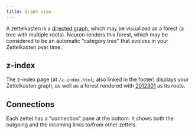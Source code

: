 ```yaml
---
title: Graph view
---
```


A zettelkasten is a [directed graph](https://en.wikipedia.org/wiki/Directed_graph), which may be visualized as a forest (a tree with multiple roots). Neuron renders this forest, which may be considered to be an automatic "category tree" that evolves in your Zettelkasten over time. 

## z-index 

The z-index page (at `/z-index.html`; also linked in the footer) displays your Zettelkasten graph, as well as a forest rendered with [2012301](z://top-level) as its roots.

## Connections

Each zettel has a "connection" pane at the bottom. It shows both the outgoing and the incoming links to/from other zettels.

